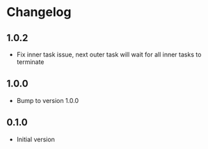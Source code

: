 # Changelog

## 1.0.2

- Fix inner task issue, next outer task will wait for all inner tasks to terminate

## 1.0.0

- Bump to version 1.0.0

## 0.1.0

- Initial version
